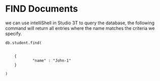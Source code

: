 # FIND Documents

we can use intelliShell in Studio 3T to query the database,
the following command will return all entries where the name matches the criteria we specify.

```
db.student.find(

    
    {
            "name" : "John-1"
    }

)

```